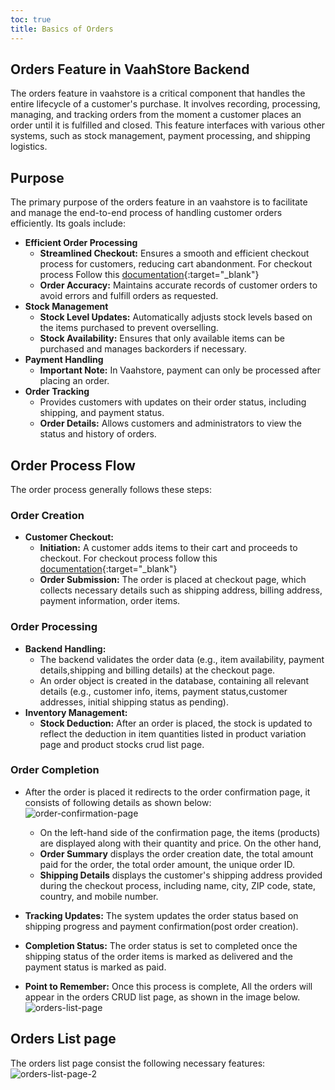 ```yaml
---
toc: true
title: Basics of Orders
---
```


## Orders Feature in VaahStore Backend
The orders feature in vaahstore is a critical component that handles the entire lifecycle of a 
customer's purchase. It involves recording, processing, managing, and tracking orders from the moment a 
customer places an order until it is fulfilled and closed. This feature interfaces with various other systems,
such as stock management, payment processing, and shipping logistics.

## Purpose
The primary purpose of the orders feature in an vaahstore is to facilitate and manage the end-to-end process of handling customer orders efficiently. Its goals include:

- **Efficient Order Processing**
   - **Streamlined Checkout:** Ensures a smooth and efficient checkout process for customers, reducing cart abandonment. For checkout process Follow this [documentation](../8.vaahstore/basics/10.carts.md){:target="_blank"} 
   - **Order Accuracy:** Maintains accurate records of customer orders to avoid errors and fulfill orders as requested.
- **Stock Management**
   - **Stock Level Updates:** Automatically adjusts stock levels based on the items purchased to prevent overselling. 
   - **Stock Availability:** Ensures that only available items can be purchased and manages backorders if necessary.
- **Payment Handling**
   - **Important Note:** In Vaahstore, payment can only be processed after placing an order.
- **Order Tracking**
   - Provides customers with updates on their order status, including  shipping, and payment status.
   - **Order Details:** Allows customers and administrators to view the status and history of orders.

## Order Process Flow
The order process generally follows these steps:
### Order Creation
- **Customer Checkout:**
   - **Initiation:** A customer adds items to their cart and proceeds to checkout. For checkout process follow this [documentation](../8.vaahstore/basics/10.carts.md){:target="_blank"}
   - **Order Submission:** The order is placed at checkout page, which collects necessary details such as shipping address, billing address, payment information, order items.

### Order Processing
- **Backend Handling:**
   - The backend validates the order data (e.g., item availability, payment details,shipping and billing details) at the checkout page.
   - An order object is created in the database, containing all relevant details (e.g., customer info, items, payment status,customer addresses, initial shipping status as pending).
- **Inventory Management:**
   - **Stock Deduction:** After an order is placed, the stock is updated to reflect the deduction in item quantities listed in product variation page and product stocks crud list page.
### Order Completion
- After the order is placed it redirects to the order confirmation page, it consists of following details as shown below:
  <img src="/images/vaahstore/orders/order-confirmation.png" alt="order-confirmation-page">
    - On the left-hand side of the confirmation page, the items (products) are displayed along with their quantity and price. On the other hand,
    - **Order Summary** displays the order creation date, the total amount paid for the order, the total order amount, the unique order ID.
    - **Shipping Details** displays the customer's shipping address provided during the checkout process, including name, city, ZIP code, state, country, and mobile number.

- **Tracking Updates:** The system updates the order status based on shipping progress and payment confirmation(post order creation).
- **Completion Status:** The order status is set to completed once the shipping status of the order items is marked as delivered and the payment status is marked as paid.

- **Point to Remember:** Once this process is complete, All the orders will appear in the orders CRUD list page, as shown in the image below.
  <img src="/images/vaahstore/orders/list-page.png" alt="orders-list-page">


## Orders List page
The orders list page consist the following necessary features:
<img src="/images/vaahstore/orders/list-page-2.png" alt="orders-list-page-2">
